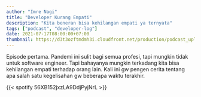 ```yaml
---
author: "Imre Nagi"
title: "Developer Kurang Empati"
description: "Kita beneran bisa kehilangan empati ya ternyata"
tags: ["podcast", "developer-log"]
date: 2021-07-17T08:00:00+07:00
thumbnail: https://d3t3ozftmdmh3i.cloudfront.net/production/podcast_uploaded_episode400/16745326/16745326-1626709557999-98f5065ca2c84.jpg
---
```


Episode pertama. Pandemi ini sulit bagi semua profesi, tapi mungkin tidak untuk software engineer. Tapi bahayanya mungkin terkadang kita bisa kehilangan empati terhadap orang lain. Kali ini gw pengen cerita tentang apa salah satu kegelisahan gw beberapa waktu terakhir.

{{< spotify 56XB152jxzLA9DdjPyjNrL >}} 
